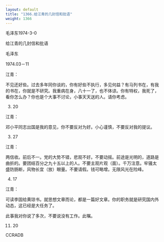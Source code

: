 ```yaml
---
layout: default
title: "1366.给江青的几封信和批语"
weight: 1366
---
```


毛泽东1974-3-0

给江青的几封信和批语

毛泽东

1974.03－11

江青：

不见还好些。过去多年同你谈的，你有好些不执行，多见何益？有马列书在，有我的书在，你就是不研究。我重病在身，八十一了，也不体谅。你有特权，我死了，看你怎么办？你也是个大事不讨论，小事天天送的人。请你考虑。

3. 20

江青：

邓小平同志出国是我的意见，你不要反对为好。小心谨慎，不要反对我的提议。

3. 27

江青：

两信收。前后不一。党的大势不错，悲观不好。不要动摇。前途是光明的，道路是曲折的。要团结百分之九十五以上的人。不要主观片观（面）。千万注意。牢骚太盛防肠断，风物长宜（放）眼量。不要请假。钱可略增。无限风光在险峰。

4. 17

江青：

可读李固给黄琼书。就思想文章而论，都是一篇好文章。你的职务就是研究国内外动态，这已经是大任务了。

此事我对你说了多次，不要说没有工作。此嘱。

11. 20

CCRADB

